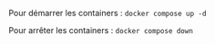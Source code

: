 Pour démarrer les containers :
`docker compose up -d`

Pour arrêter les containers :
`docker compose down`